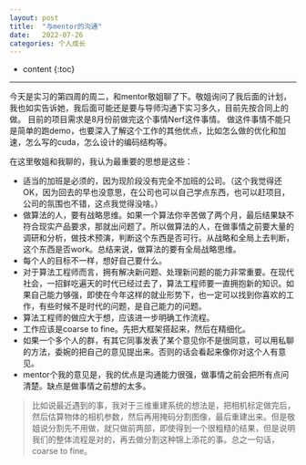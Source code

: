 ```yaml
---
layout: post
title:  "与mentor的沟通"
date:   2022-07-26
categories: 个人成长
---
```

* content
{:toc}

---

今天是实习的第四周的周二，和mentor敬姐聊了下。敬姐询问了我后面的计划，我也如实告诉她，我后面可能还是要与导师沟通下实习多久，目前先按合同上的做。
目前的项目需求是8月份前做完这个事情Nerf这件事情。
做这件事情不能只是简单的跑demo，也要深入了解这个工作的其他优点，比如怎么做的优化和加速，怎么写的cuda，怎么设计的编码结构等。

在这里敬姐和我聊的，我认为最重要的思想是这些：
* 适当的加班是必须的，因为现阶段没有完全不加班的公司。（这个我觉得还OK，因为回去的早也没意思，在公司也可以自己学点东西，也可以赶项目，公司的氛围也不错，这点我觉得没啥。）
* 做算法的人，要有战略思维。如果一个算法你辛苦做了两个月，最后结果缺不符合现实产品要求，那就出问题了。所以做算法的人，在做事情之前要大量的调研和分析，做技术预演，判断这个东西是否可行。从战略和全局上去判断，这个东西是否work。总结来说，做算法的要有全局战略思维。
* 每个人的目标不一样，想好自己要什么。
* 对于算法工程师而言，拥有解决新问题、处理新问题的能力非常重要。在现代社会，一招鲜吃遍天的时代已经过去了，算法工程师要一直拥抱新的知识。如果自己能力够强，即使在今年这样的就业形势下，也一定可以找到你喜欢的工作，有些时候不是时代的问题，是自己能力的问题。
* 算法工程师的做应大于想，应该进一步明确工作流程。
* 工作应该是coarse to fine。先把大框架搭起来，然后在精细化。
* 如果一个多个人的群，有其它同事发表了某个意见你不是很同意，可以用私聊的方法，委婉的把自己的意见提出来。否则的话会看起来像你对这个人有意见。
* mentor个我的意见是，我的优点是沟通能力很强，做事情之前会把所有点问清楚。缺点是做事情之前想的太多。


> 比如说最近遇到的事，我对于三维重建系统的想法是，把相机标定做完后，然后估算物体的相机参数，然后再用掩码分割图像，最后重建出来。但是敬姐说分割先不用做，就只做前两部，即使得到一个很粗糙的结果，但是说明我们的整体流程是对的，再去做分割这种锦上添花的事。总之一句话，coarse to fine。